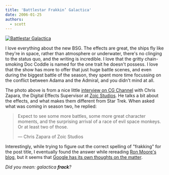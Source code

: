 ```yaml
---
title: 'Battlestar Frakkin’ Galactica'
date: 2006-01-25
authors:
  - scott
---
```


[![Battlestar Galactica](/images/BSG_03a.jpg)](http://cgchannel.com/news/viewfeature.jsp?newsid=4808&pageid=0)

I love everything about the new BSG. The effects are great, the ships fly like they're in space, rather than atmosphere or underwater, there's no clinging to the status quo, and the writing is incredible. I love that the gritty chain-smoking Doc Coddle is named for the one trait he doesn't possess. I love that the show has more to offer that just huge battle scenes, and even during the biggest battle of the season, they spent more time focussing on the conflict between Adama and the Admiral, and you didn't mind at all.

The photo above is from a nice little [interview on CG Channel](http://cgchannel.com/news/viewfeature.jsp?newsid=4808&pageid=0) with Chris Zapara, the Digital Effects Supervisor at [Zoic Studios](http://www.zoicstudios.com/). He talks a bit about the effects, and what makes them different from Star Trek. When asked what was coming in season two, he replied:

> Expect to see some more battles, some more great character moments, and the surprising arrival of a race of evil space monkeys. Or at least two of those.
>
> — Chris Zapara of Zoic Studios

Interestingly, while trying to figure out the correct spelling of "frakking" for the post title, I eventually found the answer while rereading [Ron Moore's blog](http://blog.scifi.com/battlestar/archives/2005/02/index.html), but it seems that [Google has its own thoughts on the matter](http://www.google.com/search?q=galactica+frak).

_Did you mean: galactica **frack**?_

